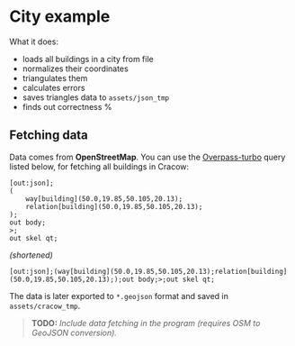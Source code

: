 # City example

What it does:

- loads all buildings in a city from file
- normalizes their coordinates
- triangulates them
- calculates errors
- saves triangles data to `assets/json_tmp`
- finds out correctness %

## Fetching data

Data comes from **OpenStreetMap**. You can use the [Overpass-turbo](https://overpass-turbo.eu/) query listed below, for fetching all buildings in
Cracow:

```
[out:json];
(
    way[building](50.0,19.85,50.105,20.13);
    relation[building](50.0,19.85,50.105,20.13);
);
out body;
>;
out skel qt;
```

_(shortened)_

```
[out:json];(way[building](50.0,19.85,50.105,20.13);relation[building](50.0,19.85,50.105,20.13););out body;>;out skel qt;
```

The data is later exported to `*.geojson` format and
saved in `assets/cracow_tmp`.

> **TODO:** _Include data fetching in the program (requires OSM to GeoJSON conversion)._

